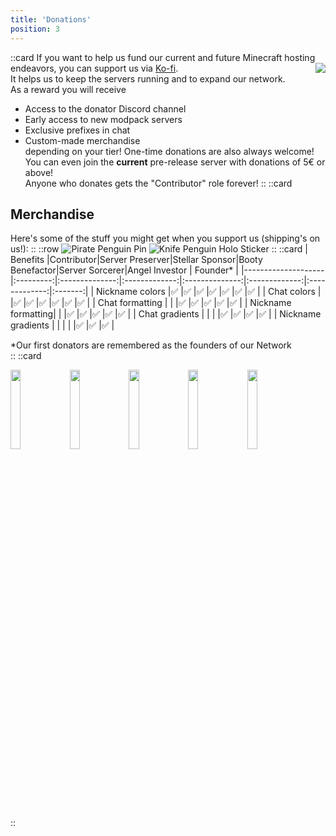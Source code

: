 ```yaml
---
title: 'Donations'
position: 3
---
```

::card
If you want to help us fund our current and future Minecraft hosting endeavors, you can support us via <a href='https://ko-fi.com/penguinnetwork'  target="_blank">Ko-fi</a>.
<img style="float: right;" src="/img/docs/prefixes.png">  
It helps us to keep the servers running and to expand our network.  
As a reward you will receive
- Access to the donator Discord channel
- Early access to new modpack servers
- Exclusive prefixes in chat 
- Custom-made merchandise  
depending on your tier!
One-time donations are also always welcome! You can even join the **current** pre-release server with donations of 5€ or above!  
Anyone who donates gets the "Contributor" role forever!
::
::card
## Merchandise
Here's some of the stuff you might get when you support us (shipping's on us!):
:: 
::row
![Pirate Penguin Pin](/img/docs/pirate-pin.jpg "This little fella is coming for your booty")
![Knife Penguin Holo Sticker](/img/docs/knife-holo-sticker.jpg "Ooooooo shiny!")
::
::card
| Benefits           |Contributor|Server Preserver|Stellar Sponsor|Booty Benefactor|Server Sorcerer|Angel Investor | <span class="cursor-pointer" title="Our first donators will be remembered as the Founders of our Network">Founder*</span> |
|--------------------|:---------:|:--------------:|:-------------:|:--------------:|:-------------:|:-------------:|:-------:|
| Nickname colors    |✅         |✅             |✅              |✅             |✅             |✅             |✅      | 
| Chat colors        |           |✅             |✅              |✅             |✅             |✅             |✅      | 
| Chat formatting    |           |               |✅              |✅             |✅             |✅             |✅      | 
| Nickname formatting|           |               |✅              |✅             |✅             |✅             |✅      | 
| Chat gradients     |           |               |                |✅             |✅              |✅             |✅     | 
| Nickname gradients |           |               |                |               |✅              |✅             |✅     | 
<div class="md:hidden">*Our first donators are remembered as the founders of our Network</div>
::
::card
<p class="flex flex-wrap justify-center justify-between gap-4">
<img style="width: 18%;" src="/img/docs/tiers/preserver.png">  
<img style="width: 18%;" src="/img/docs/tiers/sponsor.png">  
<img style="width: 18%;" src="/img/docs/tiers/booty.png">  
<img style="width: 18%;" src="/img/docs/tiers/sorcerer.png">  
<img style="width: 18%;" src="/img/docs/tiers/angel.png">  
</p>
::